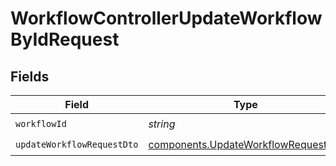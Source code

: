 # WorkflowControllerUpdateWorkflowByIdRequest


## Fields

| Field                                                                                      | Type                                                                                       | Required                                                                                   | Description                                                                                |
| ------------------------------------------------------------------------------------------ | ------------------------------------------------------------------------------------------ | ------------------------------------------------------------------------------------------ | ------------------------------------------------------------------------------------------ |
| `workflowId`                                                                               | *string*                                                                                   | :heavy_check_mark:                                                                         | N/A                                                                                        |
| `updateWorkflowRequestDto`                                                                 | [components.UpdateWorkflowRequestDto](../../models/components/updateworkflowrequestdto.md) | :heavy_check_mark:                                                                         | N/A                                                                                        |
